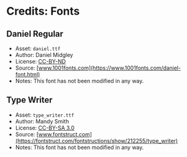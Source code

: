 # Credits: Fonts

## Daniel Regular

* Asset: `daniel.ttf`
* Author: Daniel Midgley
* License: [CC-BY-ND](https://creativecommons.org/licenses/by-nd/3.0/)
* Source: [www.1001fonts.com](https://www.1001fonts.com/daniel-font.html)
* Notes: This font has not been modified in any way.

## Type Writer

* Asset: `type_writer.ttf`
* Author: Mandy Smith
* License: [CC-BY-SA 3.0](http://creativecommons.org/licenses/by-sa/3.0/)
* Source: [www.fontstruct.com](https://fontstruct.com/fontstructions/show/212255/type_writer)
* Notes: This font has not been modified in any way.

